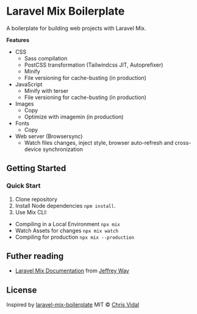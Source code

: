 # Laravel Mix Boilerplate

A boilerplate for building web projects with Laravel Mix.

**Features**

* CSS
  * Sass compilation
  * PostCSS transformation (Tailwindcss JIT, Autoprefixer)
  * Minify
  * File versioning for cache-busting (in production)
* JavaScript
  * Minify with terser
  * File versioning for cache-busting (in production)
* Images
  * Copy
  * Optimize with imagemin (in production)
* Fonts
  * Copy
* Web server (Browsersync)
  * Watch files changes, inject style, browser auto-refresh and cross-device synchronization

## Getting Started

### Quick Start

1. Clone repository
2. Install Node dependencies `npm install`.
3. Use Mix CLI:
  * Compiling in a Local Environment `npx mix`
  * Watch Assets for changes `npx mix watch`
  * Compiling for production `npx mix --production`

## Futher reading

* [Laravel Mix Documentation](https://laravel-mix.com/docs/6.0/installation) from [Jeffrey Way](https://laracasts.com/)

## License
Inspired by [laravel-mix-boilerplate](https://github.com/florianbouvot/laravel-mix-boilerplate/)
MIT © [Chris Vidal](https://github.com/chrisvidal)
